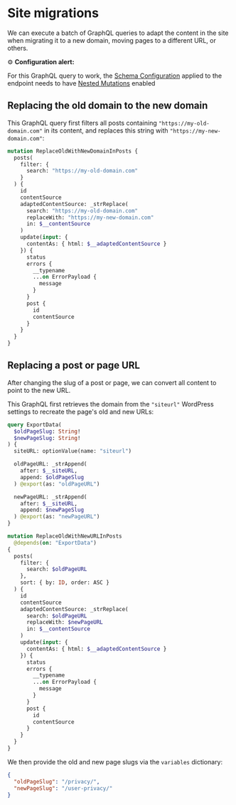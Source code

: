 # Site migrations

We can execute a batch of GraphQL queries to adapt the content in the site when migrating it to a new domain, moving pages to a different URL, or others.

<div class="doc-config-highlight" markdown=1>

⚙️ **Configuration alert:**

For this GraphQL query to work, the [Schema Configuration](https://gatographql.com/guides/use/creating-a-schema-configuration/) applied to the endpoint needs to have  [Nested Mutations](https://gatographql.com/guides/schema/using-nested-mutations/) enabled

</div>

## Replacing the old domain to the new domain

This GraphQL query first filters all posts containing `"https://my-old-domain.com"` in its content, and replaces this string with `"https://my-new-domain.com"`:

```graphql
mutation ReplaceOldWithNewDomainInPosts {
  posts(
    filter: {
      search: "https://my-old-domain.com"
    }
  ) {
    id
    contentSource
    adaptedContentSource: _strReplace(
      search: "https://my-old-domain.com"
      replaceWith: "https://my-new-domain.com"
      in: $__contentSource
    )
    update(input: {
      contentAs: { html: $__adaptedContentSource }
    }) {
      status
      errors {
        __typename
        ...on ErrorPayload {
          message
        }
      }
      post {
        id
        contentSource
      }
    }
  }
}
```

## Replacing a post or page URL

After changing the slug of a post or page, we can convert all content to point to the new URL.

This GraphQL first retrieves the domain from the `"siteurl"` WordPress settings to recreate the page's old and new URLs:

```graphql
query ExportData(
  $oldPageSlug: String!
  $newPageSlug: String!
) {
  siteURL: optionValue(name: "siteurl")

  oldPageURL: _strAppend(
    after: $__siteURL,
    append: $oldPageSlug
  ) @export(as: "oldPageURL")

  newPageURL: _strAppend(
    after: $__siteURL,
    append: $newPageSlug
  ) @export(as: "newPageURL")
}

mutation ReplaceOldWithNewURLInPosts
  @depends(on: "ExportData")
{
  posts(
    filter: {
      search: $oldPageURL
    },
    sort: { by: ID, order: ASC }
  ) {
    id
    contentSource
    adaptedContentSource: _strReplace(
      search: $oldPageURL
      replaceWith: $newPageURL
      in: $__contentSource
    )
    update(input: {
      contentAs: { html: $__adaptedContentSource }
    }) {
      status
      errors {
        __typename
        ...on ErrorPayload {
          message
        }
      }
      post {
        id
        contentSource
      }
    }
  }
}
```

We then provide the old and new page slugs via the `variables` dictionary:

```json
{
  "oldPageSlug": "/privacy/",
  "newPageSlug": "/user-privacy/"
}
```
